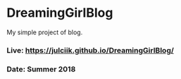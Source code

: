 # DreamingGirlBlog

My simple project of blog.<br>
### Live: https://julciik.github.io/DreamingGirlBlog/
### Date: Summer 2018

